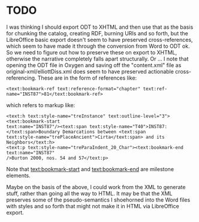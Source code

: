 TODO
====

I was thinking I should export ODT to XHTML and then use that as the basis for chunking the catalog, creating RDF, burning URIs and so forth, but the LibreOffice basic export doesn't seem to have preserved cross-references, which seem to have made it through the conversion from Word to ODT ok. So we need to figure out how to preserve these on export to XHTML, otherwise the narrative completely falls apart structurally. Or ... I note that opening the ODT file in Oxygen and saving off the "content.xml" file as original-xml/elliottDiss.xml does seem to have preserved actionable cross-referencing. These are in the form of references like:

    <text:bookmark-ref text:reference-format="chapter" text:ref-name="INST87">81</text:bookmark-ref> 

which refers to markup like:

    <text:h text:style-name="treInstance" text:outline-level="3"><text:bookmark-start
    text:name="INST87"/><text:span text:style-name="T40">INST87:
    </text:span>Boundary Demarcations between <text:span
    text:style-name="trePlaceAncient">Cirta</text:span> and its Neighbors</text:h>
    <text:p text:style-name="treParaIndent_20_Char"><text:bookmark-end text:name="INST87"
    />Burton 2000, nos. 54 and 57</text:p>
    
Note that <text:bookmark-start> and <text:bookmark-end> are milestone elements.

Maybe on the basis of the above, I could work from the XML to generate stuff, rather than going all the way to HTML. It may be that the XML preserves some of the pseudo-semantics I shoehorned into the Word files with styles and so forth that might not make it in HTML via LibreOffice export.

